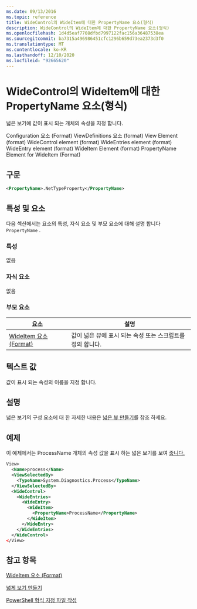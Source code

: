 ```yaml
---
ms.date: 09/13/2016
ms.topic: reference
title: WideControl의 WideItem에 대한 PropertyName 요소(형식)
description: WideControl의 WideItem에 대한 PropertyName 요소(형식)
ms.openlocfilehash: 1d4d5eaf7708dfbd7997122fac156a36487538ea
ms.sourcegitcommit: ba7315a496986451cfc1296b659d73ea2373d3f0
ms.translationtype: MT
ms.contentlocale: ko-KR
ms.lasthandoff: 12/10/2020
ms.locfileid: "92665620"
---
```

# <a name="propertyname-element-for-wideitem-for-widecontrol-format"></a>WideControl의 WideItem에 대한 PropertyName 요소(형식)

넓은 보기에 값이 표시 되는 개체의 속성을 지정 합니다.

Configuration 요소 (Format) ViewDefinitions 요소 (format) View Element (format) WideControl element (format) WideEntries element (format) WideEntry element (format) WideItem Element (format) PropertyName Element for WideItem (Format)

## <a name="syntax"></a>구문

```xml
<PropertyName>.NetTypeProperty</PropertyName>
```

## <a name="attributes-and-elements"></a>특성 및 요소

다음 섹션에서는 요소의 특성, 자식 요소 및 부모 요소에 대해 설명 합니다 `PropertyName` .

### <a name="attributes"></a>특성

없음

### <a name="child-elements"></a>자식 요소

없음

### <a name="parent-elements"></a>부모 요소

|요소|설명|
|-------------|-----------------|
|[WideItem 요소 (Format)](./wideitem-element-for-widecontrol-format.md)|값이 넓은 뷰에 표시 되는 속성 또는 스크립트를 정의 합니다.|

## <a name="text-value"></a>텍스트 값

값이 표시 되는 속성의 이름을 지정 합니다.

## <a name="remarks"></a>설명

넓은 보기의 구성 요소에 대 한 자세한 내용은 [넓은 뷰 만들기](./creating-a-wide-view.md)를 참조 하세요.

## <a name="example"></a>예제

이 예제에서는 ProcessName 개체의 속성 값을 표시 하는 넓은 보기를 보여 [줍니다.](/dotnet/api/System.Diagnostics.Process)

```xml
View>
  <Name>process</Name>
  <ViewSelectedBy>
    <TypeName>System.Diagnostics.Process</TypeName>
  </ViewSelectedBy>
  <WideControl>
    <WideEntries>
      <WideEntry>
        <WideItem>
          <PropertyName>ProcessName</PropertyName>
        </WideItem>
      </WideEntry>
    </WideEntries>
  </WideControl>
</View>

```

## <a name="see-also"></a>참고 항목

[WideItem 요소 (Format)](./wideitem-element-for-widecontrol-format.md)

[넓게 보기 만들기](./creating-a-wide-view.md)

[PowerShell 형식 지정 파일 작성](./writing-a-powershell-formatting-file.md)
